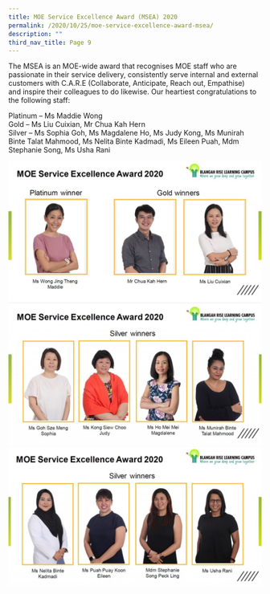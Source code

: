 ```yaml
---
title: MOE Service Excellence Award (MSEA) 2020
permalink: /2020/10/25/moe-service-excellence-award-msea/
description: ""
third_nav_title: Page 9
---
```


<p>The MSEA&nbsp;is an MOE-wide award that&nbsp;recognises MOE staff who are passionate in their service delivery, consistently serve internal and external customers with C.A.R.E (Collaborate, Anticipate, Reach out, Empathise) and&nbsp;inspire their colleagues to do likewise. Our heartiest congratulations to the following staff:</p>
<p>Platinum &ndash; Ms Maddie Wong<br />Gold &ndash; Ms Liu Cuixian, Mr Chua Kah Hern<br />Silver &ndash; Ms Sophia Goh, Ms Magdalene Ho, Ms Judy Kong, Ms&nbsp;Munirah Binte Talat Mahmood, Ms Nelita Binte Kadmadi, Ms Eileen Puah, Mdm Stephanie Song, Ms Usha Rani</p>
<img src="/images/1-4-1024x575.jpg">
<img src="/images/2-1-1024x571.jpg">
<img src="/images/3-1-1024x566.jpg">
